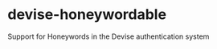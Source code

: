 devise-honeywordable
====================

Support for Honeywords in the Devise authentication system
